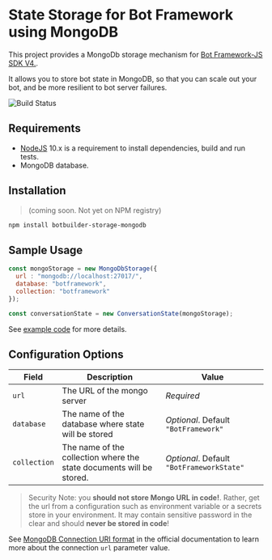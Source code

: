 # State Storage for Bot Framework using MongoDB

This project provides a MongoDb storage mechanism for [Bot Framework-JS SDK V4.](https://github.com/Microsoft/botbuilder-js).

It allows you to store bot state in MongoDB, so that you can scale out your bot, and be more resilient to bot server failures.

![Build Status](https://dev.azure.com/BotBuilderPackages/mongoDBStorage/_apis/build/status/Pull%20Request%20Build?branchName=master)

## Requirements

* [NodeJS](https://nodejs.org/en/) 10.x is a requirement to install dependencies, build and run tests.
* MongoDB database.

## Installation

> (coming soon. Not yet on NPM registry)

```bash
npm install botbuilder-storage-mongodb
```

## Sample Usage

```JavaScript
const mongoStorage = new MongoDbStorage({
  url : "mongodb://localhost:27017/",
  database: "botframework",
  collection: "botframework"
});

const conversationState = new ConversationState(mongoStorage);
```

See [example code](example/app.js) for more details.

## Configuration Options

| Field | Description | Value |
|--- |--- |--- |
|`url`| The URL of the mongo server| _Required_ |
|`database`| The name of the database where state will be stored | _Optional_. Default `"BotFramework"`|
|`collection` | The name of the collection where the state documents will be stored.| _Optional_. Default `"BotFrameworkState"` |

> Security Note: you **should not store Mongo URL in code!**. Rather, get the url from a configuration such as environment variable or a secrets store in your environment. It may contain sensitive password in the clear and should __never be stored in code__!

See [MongoDB Connection URI format](https://docs.mongodb.com/manual/reference/connection-string/) in the official documentation to learn more about the connection `url` parameter value.

